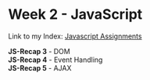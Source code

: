 # Week 2 - JavaScript

Link to my Index: [Javascript Assignments](https://users.metropolia.fi/~onnikiv/Web-Sovelluskehitys/Week-2/)


**JS-Recap 3** -  DOM   
**JS-Recap 4** - Event Handling   
**JS-Recap 5** - AJAX   
